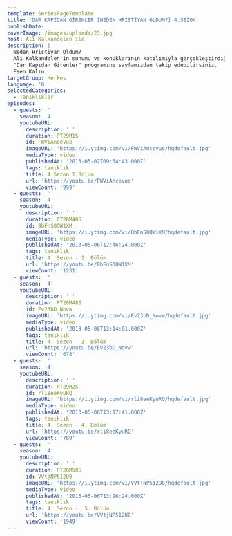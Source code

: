 ```yaml
---
template: SeriesPageTemplate
title: 'DAR KAPIDAN GİRENLER [NEDEN HRİSTİYAN OLDUM?] 4.SEZON'
publishDate: .
coverImage: /images/uploads/23.jpg
host: Ali Kalkandelen ile
description: |-
  Neden Hristiyan Oldum?
  Ali Kalkandelen'in sunumu ve konuklarının katılımıyla gerçekleştirdiği 
  "Dar Kapıdan Girenler" programını sayfamızdan takip edebilirsiniz.
  Esen Kalın.
targetGroup: Herkes
language: '0'
selectedCategories:
  - Tanıklıklar
episodes:
  - guests: ''
    season: '4'
    youtubeURL:
      description: ' '
      duration: PT29M1S
      id: FWViAncevuo
      imageURL: 'https://i.ytimg.com/vi/FWViAncevuo/hqdefault.jpg'
      mediaType: video
      publishedAt: '2013-05-02T09:54:43.000Z'
      tags: tanıklık
      title: 4.Sezon 1.Bölüm
      url: 'https://youtu.be/FWViAncevuo'
      viewCount: '999'
  - guests: ''
    season: '4'
    youtubeURL:
      description: ' '
      duration: PT28M40S
      id: 8bFnS0QW1XM
      imageURL: 'https://i.ytimg.com/vi/8bFnS0QW1XM/hqdefault.jpg'
      mediaType: video
      publishedAt: '2013-05-06T12:46:24.000Z'
      tags: tanıklık
      title: 4. Sezon - 2. Bölüm
      url: 'https://youtu.be/8bFnS0QW1XM'
      viewCount: '1231'
  - guests: ''
    season: '4'
    youtubeURL:
      description: ' '
      duration: PT28M48S
      id: Ev23bD_Novw
      imageURL: 'https://i.ytimg.com/vi/Ev23bD_Novw/hqdefault.jpg'
      mediaType: video
      publishedAt: '2013-05-06T13:14:01.000Z'
      tags: tanıklık
      title: 4. Sezon-  3. Bölüm
      url: 'https://youtu.be/Ev23bD_Novw'
      viewCount: '678'
  - guests: ''
    season: '4'
    youtubeURL:
      description: ' '
      duration: PT29M2S
      id: rli8eeKyuRQ
      imageURL: 'https://i.ytimg.com/vi/rli8eeKyuRQ/hqdefault.jpg'
      mediaType: video
      publishedAt: '2013-05-06T13:17:41.000Z'
      tags: tanıklık
      title: 4. Sezon - 4. Bölüm
      url: 'https://youtu.be/rli8eeKyuRQ'
      viewCount: '789'
  - guests: ''
    season: '4'
    youtubeURL:
      description: ' '
      duration: PT28M58S
      id: VVtjNP512U0
      imageURL: 'https://i.ytimg.com/vi/VVtjNP512U0/hqdefault.jpg'
      mediaType: video
      publishedAt: '2013-05-06T13:26:24.000Z'
      tags: tanıklık
      title: 4. Sezon -  5. Bölüm
      url: 'https://youtu.be/VVtjNP512U0'
      viewCount: '1949'
---
```



